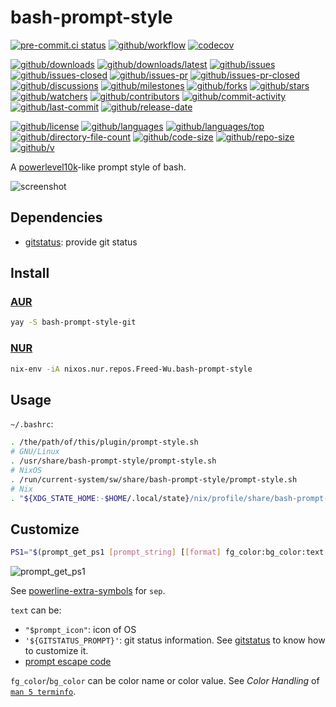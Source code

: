# bash-prompt-style

[![pre-commit.ci status](https://results.pre-commit.ci/badge/github/Freed-Wu/bash-prompt-style/main.svg)](https://results.pre-commit.ci/latest/github/Freed-Wu/bash-prompt-style/main)
[![github/workflow](https://github.com/Freed-Wu/bash-prompt-style/actions/workflows/main.yml/badge.svg)](https://github.com/Freed-Wu/bash-prompt-style/actions)
[![codecov](https://codecov.io/gh/Freed-Wu/bash-prompt-style/branch/main/graph/badge.svg)](https://codecov.io/gh/Freed-Wu/bash-prompt-style)

[![github/downloads](https://shields.io/github/downloads/Freed-Wu/bash-prompt-style/total)](https://github.com/Freed-Wu/bash-prompt-style/releases)
[![github/downloads/latest](https://shields.io/github/downloads/Freed-Wu/bash-prompt-style/latest/total)](https://github.com/Freed-Wu/bash-prompt-style/releases/latest)
[![github/issues](https://shields.io/github/issues/Freed-Wu/bash-prompt-style)](https://github.com/Freed-Wu/bash-prompt-style/issues)
[![github/issues-closed](https://shields.io/github/issues-closed/Freed-Wu/bash-prompt-style)](https://github.com/Freed-Wu/bash-prompt-style/issues?q=is%3Aissue+is%3Aclosed)
[![github/issues-pr](https://shields.io/github/issues-pr/Freed-Wu/bash-prompt-style)](https://github.com/Freed-Wu/bash-prompt-style/pulls)
[![github/issues-pr-closed](https://shields.io/github/issues-pr-closed/Freed-Wu/bash-prompt-style)](https://github.com/Freed-Wu/bash-prompt-style/pulls?q=is%3Apr+is%3Aclosed)
[![github/discussions](https://shields.io/github/discussions/Freed-Wu/bash-prompt-style)](https://github.com/Freed-Wu/bash-prompt-style/discussions)
[![github/milestones](https://shields.io/github/milestones/all/Freed-Wu/bash-prompt-style)](https://github.com/Freed-Wu/bash-prompt-style/milestones)
[![github/forks](https://shields.io/github/forks/Freed-Wu/bash-prompt-style)](https://github.com/Freed-Wu/bash-prompt-style/network/members)
[![github/stars](https://shields.io/github/stars/Freed-Wu/bash-prompt-style)](https://github.com/Freed-Wu/bash-prompt-style/stargazers)
[![github/watchers](https://shields.io/github/watchers/Freed-Wu/bash-prompt-style)](https://github.com/Freed-Wu/bash-prompt-style/watchers)
[![github/contributors](https://shields.io/github/contributors/Freed-Wu/bash-prompt-style)](https://github.com/Freed-Wu/bash-prompt-style/graphs/contributors)
[![github/commit-activity](https://shields.io/github/commit-activity/w/Freed-Wu/bash-prompt-style)](https://github.com/Freed-Wu/bash-prompt-style/graphs/commit-activity)
[![github/last-commit](https://shields.io/github/last-commit/Freed-Wu/bash-prompt-style)](https://github.com/Freed-Wu/bash-prompt-style/commits)
[![github/release-date](https://shields.io/github/release-date/Freed-Wu/bash-prompt-style)](https://github.com/Freed-Wu/bash-prompt-style/releases/latest)

[![github/license](https://shields.io/github/license/Freed-Wu/bash-prompt-style)](https://github.com/Freed-Wu/bash-prompt-style/blob/main/LICENSE)
[![github/languages](https://shields.io/github/languages/count/Freed-Wu/bash-prompt-style)](https://github.com/Freed-Wu/bash-prompt-style)
[![github/languages/top](https://shields.io/github/languages/top/Freed-Wu/bash-prompt-style)](https://github.com/Freed-Wu/bash-prompt-style)
[![github/directory-file-count](https://shields.io/github/directory-file-count/Freed-Wu/bash-prompt-style)](https://github.com/Freed-Wu/bash-prompt-style)
[![github/code-size](https://shields.io/github/languages/code-size/Freed-Wu/bash-prompt-style)](https://github.com/Freed-Wu/bash-prompt-style)
[![github/repo-size](https://shields.io/github/repo-size/Freed-Wu/bash-prompt-style)](https://github.com/Freed-Wu/bash-prompt-style)
[![github/v](https://shields.io/github/v/release/Freed-Wu/bash-prompt-style)](https://github.com/Freed-Wu/bash-prompt-style)

A [powerlevel10k](https://github.com/romkatv/powerlevel10k)-like prompt style
of bash.

![screenshot](https://github.com/Freed-Wu/Freed-Wu/assets/32936898/5c145ca4-7565-4410-9e84-99cec7476f83)

## Dependencies

- [gitstatus](https://github.com/romkatv/gitstatus): provide git status

## Install

### [AUR](https://aur.archlinux.org/packages/bash-prompt-style-git)

```sh
yay -S bash-prompt-style-git
```

### [NUR](https://nur.nix-community.org/repos/freed-wu)

```sh
nix-env -iA nixos.nur.repos.Freed-Wu.bash-prompt-style
```

## Usage

`~/.bashrc`:

```sh
. /the/path/of/this/plugin/prompt-style.sh
# GNU/Linux
. /usr/share/bash-prompt-style/prompt-style.sh
# NixOS
. /run/current-system/sw/share/bash-prompt-style/prompt-style.sh
# Nix
. "${XDG_STATE_HOME:-$HOME/.local/state}/nix/profile/share/bash-prompt-style/prompt-style.sh"
```

## Customize

```sh
PS1="$(prompt_get_ps1 [prompt_string] [[format] fg_color:bg_color:text [sep]] ...)"
```

![prompt_get_ps1](https://github.com/Freed-Wu/bash-prompt-style/assets/32936898/efe0951f-155a-4b0a-8ef2-ed40fcd79900)

See
[powerline-extra-symbols](https://github.com/ryanoasis/powerline-extra-symbols)
for `sep`.

`text` can be:

- `"$prompt_icon"`: icon of OS
- `'${GITSTATUS_PROMPT}'`: git status information. See
  [gitstatus](https://github.com/romkatv/gitstatus) to know how to customize
  it.
- [prompt escape code](https://www.gnu.org/software/bash/manual/bash.html#Controlling-the-Prompt)

`fg_color`/`bg_color` can be color name or color value.
See _Color Handling_ of
[`man 5 terminfo`](https://man7.org/linux/man-pages/man5/terminfo.5.html).
